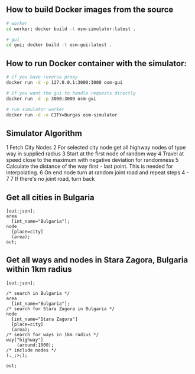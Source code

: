 ##  How to build Docker images from the source

```bash
# worker
cd worker; docker build -t osm-simulator:latest .

# gui
cd gui; docker build -t osm-gui:latest .
```

## How to run Docker container with the simulator:

```bash
# if you have reverse proxy
docker run -d -p 127.0.0.1:3000:3000 osm-gui

# if you want the gui to handle requests directly
docker run -d -p 3000:3000 osm-gui

# run simulator worker
docker run -d -e CITY=Burgas osm-simulator
```

## Simulator Algorithm

1 Fetch City Nodes
2 For selected city node get all highway nodes of type way in supplied radius
3 Start at the first node of random way
4 Travel at speed close to the maximum with negative deviation for randomness
5 Calculate the distance of the way first - last point. This is needed for interpolating.
6 On end node turn at random joint road and repeat steps 4 - 7
7 If there's no joint road, turn back

## Get all cities in Bulgaria
```
[out:json];
area
  [int_name="Bulgaria"];
node
  [place=city]
  (area);
out;
```

## Get all ways and nodes in Stara Zagora, Bulgaria within 1km radius
```
[out:json];

/* search in Bulgaria */
area
  [int_name="Bulgaria"];
/* search for Stara Zagora in Bulgaria */
node
  [int_name="Stara Zagora"]
  [place=city]
  (area);
/* search for ways in 1km radius */
way["highway"]
    (around:1000);
/* include nodes */
(._;>;);

out;
```
